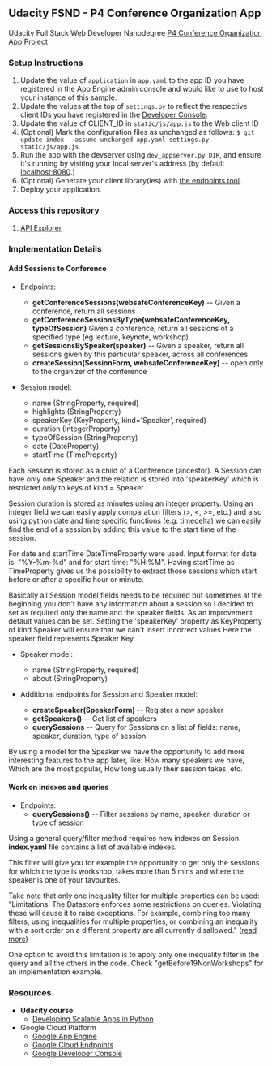 ## Udacity FSND -  P4 Conference Organization App
Udacity Full Stack Web Developer Nanodegree [P4 Conference Organization App Project][7]

### Setup Instructions
1. Update the value of `application` in `app.yaml` to the app ID you
   have registered in the App Engine admin console and would like to use to host
   your instance of this sample.
1. Update the values at the top of `settings.py` to
   reflect the respective client IDs you have registered in the
   [Developer Console][4].
1. Update the value of CLIENT_ID in `static/js/app.js` to the Web client ID
1. (Optional) Mark the configuration files as unchanged as follows:
   `$ git update-index --assume-unchanged app.yaml settings.py static/js/app.js`
1. Run the app with the devserver using `dev_appserver.py DIR`, and ensure it's running by visiting your local server's address (by default [localhost:8080][5].)
1. (Optional) Generate your client library(ies) with [the endpoints tool][6].
1. Deploy your application.

### Access this repository
1. [API Explorer](https://aqueous-argon-867.appspot.com/_ah/api/explorer)

### Implementation Details

#### Add Sessions to Conference
* Endpoints:
    * **getConferenceSessions(websafeConferenceKey)** -- Given a conference, return all sessions
    * **getConferenceSessionsByType(websafeConferenceKey, typeOfSession)** Given a conference, return all sessions of a specified type (eg lecture, keynote, workshop)
    * **getSessionsBySpeaker(speaker)** -- Given a speaker, return all sessions given by this particular speaker, across all conferences
    * **createSession(SessionForm, websafeConferenceKey)** -- open only to the organizer of the conference

* Session model:
    * name (StringProperty, required)
    * highlights (StringProperty)
    * speakerKey (KeyProperty, kind='Speaker', required)
    * duration (IntegerProperty)
    * typeOfSession (StringProperty)
    * date (DateProperty)
    * startTime (TimeProperty)


Each Session is stored as a child of a Conference (ancestor). A Session can have only one Speaker and the relation is stored into 'speakerKey' which is restricted only to keys of kind = Speaker.

Session duration is stored as minutes using an integer property. Using an integer field we can easily apply comparation filters (>, <, >=, etc.) and also using python date and time specific functions (e.g: timedelta) we can easily find the end of a session by adding this value to the start time of the session.

For date and startTime DateTimeProperty were used. Input format for date is: "%Y-%m-%d" and for start time: "%H:%M".
Having startTime as TimeProperty gives us the possibility to extract those sessions which start before or after a specific hour or minute.

Basically all Session model fields needs to be required but sometimes at the beginning you don't have any information about a session
so I decided to set as required only the name and the speaker fields. As an improvement default values can be set.
Setting the 'speakerKey' property as KeyProperty of kind Speaker will ensure that we can't insert incorrect values
Here the speaker field represents Speaker Key.

* Speaker model:
    * name (StringProperty, required)
    * about (StringProperty)

* Additional endpoints for Session and Speaker model:
    * **createSpeaker(SpeakerForm)** -- Register a new speaker
    * **getSpeakers()** -- Get list of speakers
    * **querySessions** -- Query for Sessions on a list of fields: name, speaker, duration, type of session

By using a model for the Speaker we have the opportunity to add more interesting features to the app later, like:
How many speakers we have, Which are the most popular, How long usually their session takes, etc.

#### Work on indexes and queries
* Endpoints:
    * **querySessions()** -- Filter sessions by name, speaker, duration or type of session

Using a general query/filter method requires new indexes on Session. **index.yaml** file contains a list of available indexes.

This filter will give you for example the opportunity to get only the sessions for which the type is workshop, takes more than 5 mins and where the speaker is one of your favourites.

Take note that only one inequality filter for multiple properties can be used:
"Limitations: The Datastore enforces some restrictions on queries. Violating these will cause it to raise exceptions. For example, combining too many filters, using inequalities for multiple properties, or combining an inequality with a sort order on a different property are all currently disallowed." ([read more][8])

One option to avoid this limitation is to apply only one inequality filter in the query and all the others in the code. Check "getBefore19NonWorkshops" for an implementation example.

### Resources
* **Udacity course**
    * [Developing Scalable Apps in Python](https://www.udacity.com/course/developing-scalable-apps-in-python--ud858)
* Google Cloud Platform
    * [Google App Engine](https://developers.google.com/appengine)
    * [Google Cloud Endpoints](https://developers.google.com/appengine/docs/python/endpoints/)
    * [Google Developer Console](https://console.developers.google.com/)

[4]: https://console.developers.google.com/
[5]: https://localhost:8080/
[6]: https://developers.google.com/appengine/docs/python/endpoints/endpoints_tool
[7]: https://aqueous-argon-867.appspot.com
[8]: https://cloud.google.com/appengine/docs/python/ndb/queries
